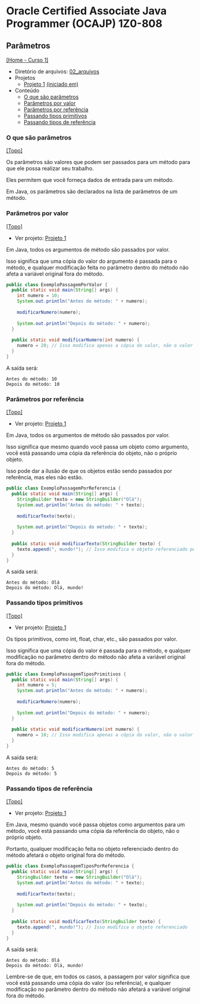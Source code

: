 # Oracle Certified Associate Java Programmer (OCAJP) 1Z0-808

## Parâmetros
[[Home - Curso 1]](../../README.md#curso-1)<br />

- Diretório de arquivos: [02_arquivos](./02_arquivos/)
- Projetos
  - [Projeto 1](./02_arquivos/proj_01/) [(iniciado em)](#o-que-são-parâmetros)
- Conteúdo
  - [O que são parâmetros](#o-que-são-parâmetros)
  - [Parâmetros por valor](#parâmetros-por-valor)
  - [Parâmetros por referência](#parâmetros-por-referência)
  - [Passando tipos primitivos](#passando-tipos-primitivos)
  - [Passando tipos de referência](#passando-tipos-de-referência)

### O que são parâmetros
[[Topo]](#)<br />

Os parâmetros são valores que podem ser passados para um método para que ele possa realizar seu trabalho.

Eles permitem que você forneça dados de entrada para um método.

Em Java, os parâmetros são declarados na lista de parâmetros de um método.

### Parâmetros por valor
[[Topo]](#)<br />

- Ver projeto: [Projeto 1](./02_arquivos/proj_01/)

Em Java, todos os argumentos de método são passados por valor.

Isso significa que uma cópia do valor do argumento é passada para o método, e qualquer modificação feita no parâmetro dentro do método não afeta a variável original fora do método.

```java
public class ExemploPassagemPorValor {
  public static void main(String[] args) {
    int numero = 10;
    System.out.println("Antes do método: " + numero);
    
    modificarNumero(numero);
    
    System.out.println("Depois do método: " + numero);
  }
  
  public static void modificarNumero(int numero) {
    numero = 20; // Isso modifica apenas a cópia do valor, não o valor original
  }
}
```

A saída será:

```ython
Antes do método: 10
Depois do método: 10
```

### Parâmetros por referência
[[Topo]](#)<br />

- Ver projeto: [Projeto 1](./02_arquivos/proj_01/)

Em Java, todos os argumentos de método são passados por valor.

Isso significa que mesmo quando você passa um objeto como argumento, você está passando uma cópia da referência do objeto, não o próprio objeto. 

Isso pode dar a ilusão de que os objetos estão sendo passados por referência, mas eles não estão.


```java
public class ExemploPassagemPorReferencia {
  public static void main(String[] args) {
    StringBuilder texto = new StringBuilder("Olá");
    System.out.println("Antes do método: " + texto);
    
    modificarTexto(texto);
    
    System.out.println("Depois do método: " + texto);
  }
  
  public static void modificarTexto(StringBuilder texto) {
    texto.append(", mundo!"); // Isso modifica o objeto referenciado pela cópia da referência
  }
}
```

A saída será:

```
Antes do método: Olá
Depois do método: Olá, mundo!
```

### Passando tipos primitivos
[[Topo]](#)<br />

- Ver projeto: [Projeto 1](./02_arquivos/proj_01/)

Os tipos primitivos, como int, float, char, etc., são passados por valor.

Isso significa que uma cópia do valor é passada para o método, e qualquer modificação no parâmetro dentro do método não afeta a variável original fora do método.

```java
public class ExemploPassagemTiposPrimitivos {
  public static void main(String[] args) {
    int numero = 5;
    System.out.println("Antes do método: " + numero);
    
    modificarNumero(numero);
    
    System.out.println("Depois do método: " + numero);
  }
  
  public static void modificarNumero(int numero) {
    numero = 10; // Isso modifica apenas a cópia do valor, não o valor original
  }
}
```

A saída será:

```
Antes do método: 5
Depois do método: 5
```

### Passando tipos de referência
[[Topo]](#)<br />

- Ver projeto: [Projeto 1](./02_arquivos/proj_01/)

Em Java, mesmo quando você passa objetos como argumentos para um método, você está passando uma cópia da referência do objeto, não o próprio objeto.

Portanto, qualquer modificação feita no objeto referenciado dentro do método afetará o objeto original fora do método.

```java
public class ExemploPassagemTiposPorReferencia {
  public static void main(String[] args) {
    StringBuilder texto = new StringBuilder("Olá");
    System.out.println("Antes do método: " + texto);
    
    modificarTexto(texto);
    
    System.out.println("Depois do método: " + texto);
  }
  
  public static void modificarTexto(StringBuilder texto) {
    texto.append(", mundo!"); // Isso modifica o objeto referenciado
  }
}
```

A saída será:

```
Antes do método: Olá
Depois do método: Olá, mundo!
```

Lembre-se de que, em todos os casos, a passagem por valor significa que você está passando uma cópia do valor (ou referência), e qualquer modificação no parâmetro dentro do método não afetará a variável original fora do método.
